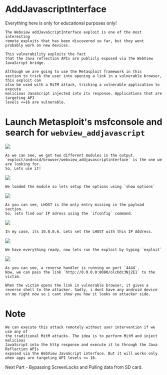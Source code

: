 # AddJavascriptInterface

Everything here is only for educational purposes only!

    The Webview addJavaScriptInterface exploit is one of the most interesting
    remote exploits that has been discovered so far, but they wont probably work on new devices.

    This vulnerability exploits the fact
    that the Java reflection APIs are publicly exposed via the WebView
    JavaScript bridge.

    Although we are going to use the Metasploit framework in this
    section to trick the user into opening a link in a vulnerable browser, this exploit can
    also be used with a MiTM attack, tricking a vulnerable application to execute
    malicious JavaScript injected into its response. Applications that are targeting API
    levels <=16 are vulnerable.

# Launch Metasploit's msfconsole and search for `webview_addjavascript`

<img src="https://media.discordapp.net/attachments/842658705489264650/878016851773366283/unknown.png"/>

    As we can see, we got two different modules in the output.
    `exploit/android/browser/webview_addjavascriptinterface` is the one we are looking for.
    So, Lets use it!

<img src="https://media.discordapp.net/attachments/842658705489264650/878018139571511296/unknown.png"/>

    We loaded the module so lets setup the options using `show options`

<img src="https://media.discordapp.net/attachments/842658705489264650/878018510754816000/unknown.png"/>

    As you can see, LHOST is the only entry missing in the payload section.
    So, lets find our IP adress using the `ifconfig` command.

<img src="https://media.discordapp.net/attachments/842658705489264650/878019085588377610/unknown.png"/>

    In my case, its 10.0.0.6. Lets set the LHOST with this IP Address.

<img src="https://media.discordapp.net/attachments/842658705489264650/878019474580705321/unknown.png"/>

    We have everything ready, now lets run the exploit by typing `exploit`

<img src="https://media.discordapp.net/attachments/842658705489264650/878019850402926642/unknown.png"/>

    As you can see, a reverse handler is running on port `4444`. 
    Now, we can pass the link `http://0.0.0.0:8080/olcbdc3Nj2E1` to the victim.

    When the victim opens the link in vulnerable browser, it gives a reverse shell to the attacker. Sadly, i dont have any android device on me right now so i cant show you how it looks on attacker side.

# Note 

    We can execute this attack remotely without user intervention if we use any of
    the traditional MitM attacks. The idea is to perform MitM and inject malicious
    JavaScript into the http response and execute it to through the Java Reflection APIs
    exposed via the WebView JavaScript interface. But it will works only when apps are targeting API levels <= 16. 

Next Part - Bypassing ScreenLocks and Pulling data from SD card.
